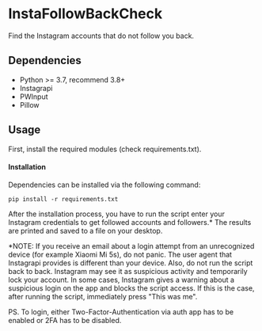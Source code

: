 # InstaFollowBackCheck
Find the Instagram accounts that do not follow you back.

## Dependencies
* Python >= 3.7, recommend 3.8+
* Instagrapi
* PWInput
* Pillow

## Usage
First, install the required modules (check requirements.txt).

#### Installation
Dependencies can be installed via the following command:
```
pip install -r requirements.txt
```

After the installation process, you have to run the script enter your Instagram credentials to get followed accounts and followers.* The results are printed and saved to a file on your desktop.

*NOTE: If you receive an email about a login attempt from an unrecognized device (for example Xiaomi Mi 5s), do not panic. The user agent that Instagrapi provides is different than your device. Also, do not run the script back to back. Instagram may see it as suspicious activity and temporarily lock your account. In some cases, Instagram gives a warning about a suspicious login on the app and blocks the script access. If this is the case, after running the script, immediately press "This was me".

PS. To login, either Two-Factor-Authentication via auth app has to be enabled or 2FA has to be disabled.

